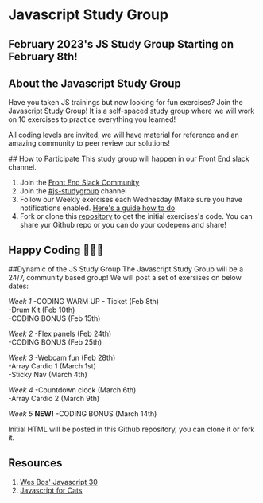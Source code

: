 # Javascript Study Group

## February 2023's JS Study Group Starting on February 8th! 


## About the Javascript Study Group
Have you taken JS trainings but now looking for fun exercises? Join the Javascript Study Group! It is a self-spaced study group where we will work on 10 exercises to practice everything you learned!

All coding levels are invited, we will have material for reference and an amazing community to peer review our solutions!


## How to Participate
This study group will happen in our Front End slack channel. 

1. Join the [Front End Slack Community](https://join.slack.com/t/womenwhocodefrontend/shared_invite/zt-1mqkunz6u-5f8sZQSzh7vO9FzPBCYnHA)
2. Join the [#js-studygroup](https://womenwhocodefrontend.slack.com/archives/C0324MXBHSP) channel
3. Follow our Weekly exercises each Wednesday (Make sure you have notifications enabled. [Here's a guide how to do](https://slack.com/help/articles/201355156-Configure-your-Slack-notifications )
4. Fork or clone this [repository](https://github.com/WomenWhoCode/js-study-group.git) to get the initial exercises's code. You can share yur Github repo or you can do your codepens and share!


## Happy Coding 👩🏻‍💻

##Dynamic of the JS Study Group
The Javascript Study Group will be a 24/7, community based group! We will post a set of exersises on below dates:

*Week 1*
-CODING WARM UP - Ticket (Feb 8th) <br>
-Drum Kit (Feb 10th)<br>
-CODING BONUS (Feb 15th)<br>

*Week 2*
-Flex panels (Feb 24th) <br>
-CODING BONUS (Feb 25th) <br>

*Week 3*
-Webcam fun (Feb 28th) <br>
-Array Cardio 1 (March 1st)<br>
-Sticky Nav (March 4th)<br>

*Week 4*
-Countdown clock (March 6th) <br>
-Array Cardio 2 (March 9th) <br>

*Week 5* **NEW!**
-CODING BONUS (March 14th)<br>


Initial HTML will be posted in this Github repository, you can clone it or fork it.

## Resources
1. [Wes Bos' Javascript 30](javascript30.com )
2. [Javascript for Cats](http://jsforcats.com/)
